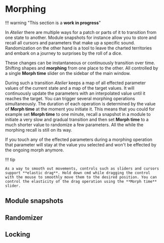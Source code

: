 # Morphing

!!! warning "This section is a **work in progress**"

In _Atelier_ there are multiple ways for a patch or parts of it to transition from one state to another. Module snapshots for instance allow you to store and recall all cursors and parameters that make up a specific sound. Randomization on the other hand is a tool to leave the charted territories and embark on a journey to surprises by the roll of a dice.

These changes can be instantaneous or continuously transition over time. Shifting shapes and **morphing** from one place to the other. All controlled by a single **Morph time** slider on the sidebar of the main window.

During such a transition _Atelier_ keeps a map of all effected parameter values of the current state and a map of the target values. It will continuously update the parameters with an interpolated value until it reaches the target. You can trigger several morphing operations simultaneously. The duration of each operation is determined by the value of **Morph time** at the moment you initiate it. This means that you could for example set **Morph time** to one minute, recall a snapshot in a module to initiate a very slow and gradual transition and then set **Morph time** to a much shorter value to randomize a few parameters. All the while the morphing recall is still on its way.

If you touch any of the effected parameters during a morphing operation that parameter will stay at the value you selected and won't be effected by the ongoing morph anymore.

!!! tip

    As a way to smooth out movements, controls such as sliders and cursors support **elastic drag**. Hold down cmd while dragging the control with the mouse to smoothly move them to the desired position. You can control the elasticity of the drag operation using the **Morph time** slider.

## Module snapshots

<!-- preloaded with examples (tips and tricks) -->
<!-- what's part, what not? -->
<!--    cursor activation -->
<!--    not modulations or modulation amount -->
<!-- storing snapshots, recalling (blinking) -->
<!-- stored in patch (note: currently no way to export snapshots but planned) -->
<!-- reset to initials? -->
<!-- modulatable like anything else -->

## Randomizer

<!-- randomization amount -->
<!-- randomizing whole patches -->
<!-- randomizing modules -->
<!-- what's part, what not? -->
<!--    not cursor activation -->
<!--    nor modulations or modulation amount -->
<!-- randomizing parameters -->

## Locking

<!-- what's locking for -->
<!-- locking modules -->
<!-- locking parameters -->
<!-- locking groups -->
